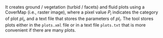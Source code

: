 It creates ground / vegetation (turbid / facets) and fluid plots using a CoverMap (i.e., raster image), where a pixel value $P_i$ indicates the category of plot $pl_i$, and a text file that stores the parameters of $pl_i$. The tool stores plots either in the `plots.xml` file or in a text file `plots.txt` that is more convenient if there are many plots.
